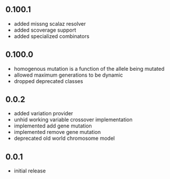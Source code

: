 ## 0.100.1

* added missng scalaz resolver
* added scoverage support
* added specialized combinators

## 0.100.0

* homogenous mutation is a function of the allele being mutated
* allowed maximum generations to be dynamic
* dropped deprecated classes

## 0.0.2

* added variation provider
* unhid working variable crossover implementation
* implemented add gene mutation
* implemented remove gene mutation
* deprecated old world chromosome model

## 0.0.1

* initial release
